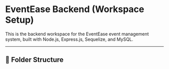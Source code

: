 # EventEase Backend (Workspace Setup)

This is the backend workspace for the EventEase event management system, built with Node.js, Express.js, Sequelize, and MySQL.

---

## 📁 Folder Structure

